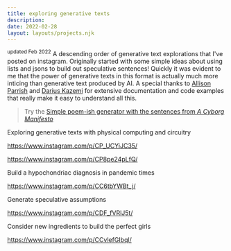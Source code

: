 ```yaml
---
title: exploring generative texts
description: 
date: 2022-02-28
layout: layouts/projects.njk
---
```

<sup>updated Feb 2022</sup>
A descending order of generative text explorations that I've posted on instagram. Originally started with some simple ideas about using lists and jsons to build out speculative sentences! Quickly it was evident to me that the power of generative texts in this format is actually much more inticing than generative text produced by AI. A special thanks to [Allison Parrish](https://www.decontextualize.com/) and [Darius Kazemi](http://tinysubversions.com/) for extensive documentation and code examples that really make it easy to understand all this. 

> Try the [Simple poem-ish generator with the sentences from *A Cyborg Manifesto*](https://editor.p5js.org/ambikajo/full/4_0lxhiSA)

Exploring generative texts with physical computing and circuitry

https://www.instagram.com/p/CP_UCYiJC35/

https://www.instagram.com/p/CP8pe24pLfQ/

Build a hypochondriac diagnosis in pandemic times 

https://www.instagram.com/p/CC6tbYWBt_j/

Generate speculative assumptions

https://www.instagram.com/p/CDF_fVRlJ5t/

Consider new ingredients to build the perfect girls 

https://www.instagram.com/p/CCvlefGIbql/

